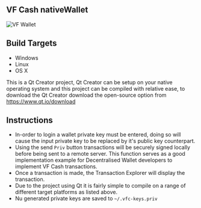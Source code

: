 ## VF Cash nativeWallet
![VF Wallet](https://github.com/vfcash/RELEASES/blob/master/vfwallet.jpg)

## Build Targets
- Windows
- Linux
- OS X

This is a Qt Creator project, Qt Creator can be setup on your native operating system and this project can be compiled with relative ease, to download the Qt Creator download the open-source option from https://www.qt.io/download

## Instructions
- In-order to login a wallet private key must be entered, doing so will cause the input private key to be replaced by it's public key counterpart.
- Using the send `Priv` button transactions will be securely signed locally before being sent to a remote server. This function serves as a good implementation example for Decentralised Wallet developers to implement VF Cash transactions.
- Once a transaction is made, the Transaction Explorer will display the transaction.
- Due to the project using Qt it is fairly simple to compile on a range of different target platforms as listed above.
- Nu generated private keys are saved to `~/.vfc-keys.priv`
